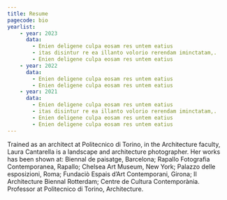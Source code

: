 ```yaml
---
title: Resume
pagecode: bio
yearlist: 
    - year: 2023
      data:
        - Enien deligene culpa eosam res untem eatius
        - itas disintur re ea illanto volorio rerendam iminctatam,.
        - Enien deligene culpa eosam res untem eatius
    - year: 2022
      data: 
        - Enien deligene culpa eosam res untem eatius
        - Enien deligene culpa eosam res untem eatius
    - year: 2021
      data: 
        - Enien deligene culpa eosam res untem eatius
        - itas disintur re ea illanto volorio rerendam iminctatam,.
        - Enien deligene culpa eosam res untem eatius
        - Enien deligene culpa eosam res untem eatius
---
```

Trained as an architect at Politecnico di Torino, in the Architecture faculty, Laura Cantarella is
a landscape and architecture photographer. Her works has been shown at: Biennal de paisatge, Barcelona; Rapallo Fotografia Contemporanea, Rapallo; Chelsea Art Museum, New York; Palazzo delle esposizioni, Roma; Fundaciò Espais d’Art Contemporani, Girona; II Architecture Biennal Rotterdam; Centre de Cultura Contemporània.
Professor at Politecnico di Torino, Architecture.